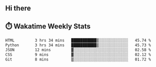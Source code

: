 ## Hi there


## ⏱️ Wakatime Weekly Stats

<!--START_SECTION:waka-->

```txt
HTML         3 hrs 34 mins   ███████████▒░░░░░░░░░░░░░   45.74 %
Python       3 hrs 34 mins   ███████████▒░░░░░░░░░░░░░   45.73 %
JSON         12 mins         ▓░░░░░░░░░░░░░░░░░░░░░░░░   02.58 %
CSS          9 mins          ▓░░░░░░░░░░░░░░░░░░░░░░░░   02.12 %
Git          8 mins          ▒░░░░░░░░░░░░░░░░░░░░░░░░   01.72 %
```

<!--END_SECTION:waka-->


<!--
**New-Obscurity/New-Obscurity** is a ✨ _special_ ✨ repository because its `README.md` (this file) appears on your GitHub profile.

Here are some ideas to get you started:

- 🔭 I’m currently working on ...
- 🌱 I’m currently learning ...
- 👯 I’m looking to collaborate on ...
- 🤔 I’m looking for help with ...
- 💬 Ask me about ...
- 📫 How to reach me: ...
- 😄 Pronouns: ...
- ⚡ Fun fact: ...
-->
